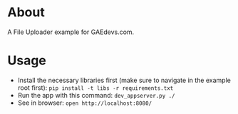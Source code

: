 # About

A File Uploader example for GAEdevs.com.

# Usage

- Install the necessary libraries first (make sure to navigate in the example root first): `pip install -t libs -r requirements.txt`
- Run the app with this command: `dev_appserver.py ./`
- See in browser: `open http://localhost:8080/`

